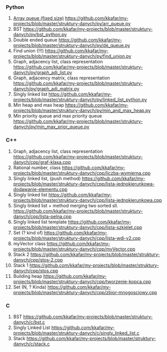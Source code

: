### Python
1. [Array queue (fixed size)](py/arr_queue.py)
https://github.com/kkafar/my-projects/blob/master/struktury-danych/py/arr_queue.py
2. BST
https://github.com/kkafar/my-projects/blob/master/struktury-danych/py/bst_python.py
3. Double ended queue
https://github.com/kkafar/my-projects/blob/master/struktury-danych/py/de_queue.py
4. Find union (!!!)
https://github.com/kkafar/my-projects/blob/master/struktury-danych/py/find_union.py
5. Graph, adjacency list, class representation
https://github.com/kkafar/my-projects/blob/master/struktury-danych/py/graph_adj_list.py
6. Graph, adjacency matrix, class representation
https://github.com/kkafar/my-projects/blob/master/struktury-danych/py/graph_adj_matrix.py
7. Singly linked list
https://github.com/kkafar/my-projects/blob/master/struktury-danych/py/linked_list_python.py
8. Min heap and max heap
https://github.com/kkafar/my-projects/blob/master/struktury-danych/py/min_and_max_heap.py
9. Min priority queue and max priority queue
https://github.com/kkafar/my-projects/blob/master/struktury-danych/py/min_max_prior_queue.py

### C++
1. Graph, adjacency list, class representation
https://github.com/kkafar/my-projects/blob/master/struktury-danych/cpp/graf-klasa.cpp
2. Rational number, class
https://github.com/kkafar/my-projects/blob/master/struktury-danych/cpp/liczba-wymierna.cpp
3. Singly linked list, (push method)
https://github.com/kkafar/my-projects/blob/master/struktury-danych/cpp/lista-jednokierunkowa-dodawanie-elementu.cpp
4. Singly linked list
https://github.com/kkafar/my-projects/blob/master/struktury-danych/cpp/lista-jednokierunkowa.cpp
5. Singly linked list + method merging two sorted sll. 
https://github.com/kkafar/my-projects/blob/master/struktury-danych/cpp/lista-pelna.cpp
6. Singly linked list template
https://github.com/kkafar/my-projects/blob/master/struktury-danych/cpp/lista-szkielet.cpp
7. Set (? kind of)
https://github.com/kkafar/my-projects/blob/master/struktury-danych/cpp/lista-wdi-v2.cpp
8. myVector class
https://github.com/kkafar/my-projects/blob/master/struktury-danych/cpp/myVector.cpp
9. Stack 2
https://github.com/kkafar/my-projects/blob/master/struktury-danych/cpp/stos-2.cpp
10. Stack 1
https://github.com/kkafar/my-projects/blob/master/struktury-danych/cpp/stos.cpp
11. Building heap
https://github.com/kkafar/my-projects/blob/master/struktury-danych/cpp/tworzenie-kopca.cpp
12. Set (N, ? Kinda)
https://github.com/kkafar/my-projects/blob/master/struktury-danych/cpp/zbior-mnogosciowy.cpp


### C
1. BST
https://github.com/kkafar/my-projects/blob/master/struktury-danych/c/bst.c
2. Singly Linked List
https://github.com/kkafar/my-projects/blob/master/struktury-danych/c/singly_linked_list.c
3. Stack
https://github.com/kkafar/my-projects/blob/master/struktury-danych/c/stack.c
